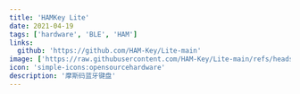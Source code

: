 ```yaml
---
title: 'HAMKey Lite'
date: 2021-04-19
tags: ['hardware', 'BLE', 'HAM']
links:
  github: 'https://github.com/HAM-Key/Lite-main'
image: ['https://raw.githubusercontent.com/HAM-Key/Lite-main/refs/heads/dev/assets/photo.jpg']
icon: 'simple-icons:opensourcehardware'
description: '摩斯码蓝牙键盘'
---
```

